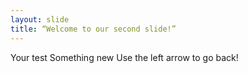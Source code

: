 ```yaml
---
layout: slide
title: “Welcome to our second slide!”
---
```

Your test
Something new
Use the left arrow to go back!
